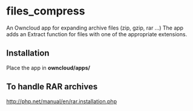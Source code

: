 # files_compress
An Owncloud app for expanding archive files (zip, gzip, rar ...)
The app adds an Extract function for files with one of the appropriate extensions.

## Installation
Place the app in **owncloud/apps/**

## To handle RAR archives
http://php.net/manual/en/rar.installation.php
